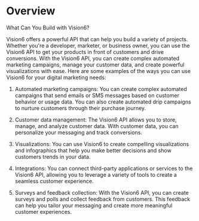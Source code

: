 # Overview

What Can You Build with Vision6?

Vision6 offers a powerful API that can help you build a variety of projects. Whether you're a developer, marketer, or business owner, you can use the Vision6 API to get your products in front of customers and drive conversions. With the Vision6 API, you can create complex automated marketing campaigns, manage your customer data, and create powerful visualizations with ease. Here are some examples of the ways you can use Vision6 for your digital marketing needs:

1. Automated marketing campaigns: You can create complex automated campaigns that send emails or SMS messages based on customer behavior or usage data. You can also create automated drip campaigns to nurture customers through their purchase journey.

2. Customer data management: The Vision6 API allows you to store, manage, and analyze customer data. With customer data, you can personalize your messaging and track conversions.

3. Visualizations: You can use Vision6 to create compelling visualizations and infographics that help you make better decisions and show customers trends in your data.

4. Integrations: You can connect third-party applications or services to the Vision6 API, allowing you to leverage a variety of tools to create a seamless customer experience.

5. Surveys and feedback collection: With the Vision6 API, you can create surveys and polls and collect feedback from customers. This feedback can help you tailor your messaging and create more meaningful customer experiences.
